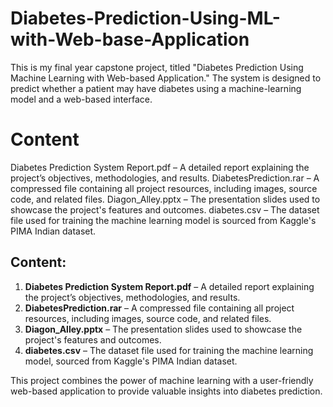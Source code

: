 # Diabetes-Prediction-Using-ML-with-Web-base-Application
This is my final year capstone project, titled "Diabetes Prediction Using Machine Learning with Web-based Application." The system is designed to predict whether a patient may have diabetes using a machine-learning model and a web-based interface.


# Content
Diabetes Prediction System Report.pdf – A detailed report explaining the project’s objectives, methodologies, and results.
DiabetesPrediction.rar – A compressed file containing all project resources, including images, source code, and related files.
Diagon_Alley.pptx – The presentation slides used to showcase the project's features and outcomes.
diabetes.csv – The dataset file used for training the machine learning model is sourced from Kaggle's PIMA Indian dataset.




## Content:
1. **Diabetes Prediction System Report.pdf** – A detailed report explaining the project’s objectives, methodologies, and results.
2. **DiabetesPrediction.rar** – A compressed file containing all project resources, including images, source code, and related files.
3. **Diagon_Alley.pptx** – The presentation slides used to showcase the project's features and outcomes.
4. **diabetes.csv** – The dataset file used for training the machine learning model, sourced from Kaggle's PIMA Indian dataset.

This project combines the power of machine learning with a user-friendly web-based application to provide valuable insights into diabetes prediction.
